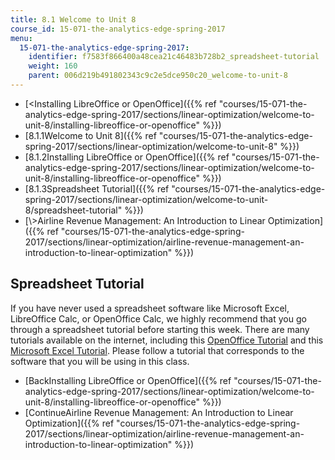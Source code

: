 ```yaml
---
title: 8.1 Welcome to Unit 8
course_id: 15-071-the-analytics-edge-spring-2017
menu:
  15-071-the-analytics-edge-spring-2017:
    identifier: f7583f866400a48cea21c46483b728b2_spreadsheet-tutorial
    weight: 160
    parent: 006d219b491802343c9c2e5dce950c20_welcome-to-unit-8
---
```

*   [<Installing LibreOffice or OpenOffice]({{% ref "courses/15-071-the-analytics-edge-spring-2017/sections/linear-optimization/welcome-to-unit-8/installing-libreoffice-or-openoffice" %}})
*   [8.1.1Welcome to Unit 8]({{% ref "courses/15-071-the-analytics-edge-spring-2017/sections/linear-optimization/welcome-to-unit-8" %}})
*   [8.1.2Installing LibreOffice or OpenOffice]({{% ref "courses/15-071-the-analytics-edge-spring-2017/sections/linear-optimization/welcome-to-unit-8/installing-libreoffice-or-openoffice" %}})
*   [8.1.3Spreadsheet Tutorial]({{% ref "courses/15-071-the-analytics-edge-spring-2017/sections/linear-optimization/welcome-to-unit-8/spreadsheet-tutorial" %}})
*   [\\>Airline Revenue Management: An Introduction to Linear Optimization]({{% ref "courses/15-071-the-analytics-edge-spring-2017/sections/linear-optimization/airline-revenue-management-an-introduction-to-linear-optimization" %}})

Spreadsheet Tutorial
--------------------

If you have never used a spreadsheet software like Microsoft Excel, LibreOffice Calc, or OpenOffice Calc, we highly recommend that you go through a spreadsheet tutorial before starting this week. There are many tutorials available on the internet, including this [OpenOffice Tutorial](http://spreadsheets.about.com/od/otherspreadsheets/ss/080616_24_calc.htm) and this [Microsoft Excel Tutorial](http://spreadsheets.about.com/od/excel2007/ss/excel2007_forma.htm). Please follow a tutorial that corresponds to the software that you will be using in this class. 

*   [BackInstalling LibreOffice or OpenOffice]({{% ref "courses/15-071-the-analytics-edge-spring-2017/sections/linear-optimization/welcome-to-unit-8/installing-libreoffice-or-openoffice" %}})
*   [ContinueAirline Revenue Management: An Introduction to Linear Optimization]({{% ref "courses/15-071-the-analytics-edge-spring-2017/sections/linear-optimization/airline-revenue-management-an-introduction-to-linear-optimization" %}})